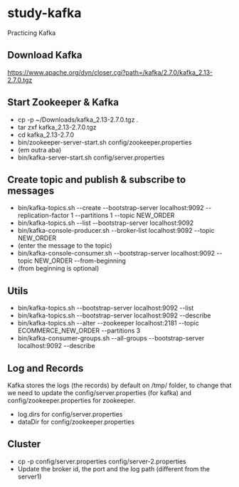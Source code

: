 # study-kafka
Practicing Kafka

## Download Kafka
https://www.apache.org/dyn/closer.cgi?path=/kafka/2.7.0/kafka_2.13-2.7.0.tgz

## Start Zookeeper & Kafka
* cp -p ~/Downloads/kafka_2.13-2.7.0.tgz .
* tar zxf kafka_2.13-2.7.0.tgz
* cd kafka_2.13-2.7.0
* bin/zookeeper-server-start.sh config/zookeeper.properties
* (em outra aba)
* bin/kafka-server-start.sh config/server.properties

## Create topic and publish & subscribe to messages

* bin/kafka-topics.sh --create --bootstrap-server localhost:9092 --replication-factor 1 --partitions 1 --topic NEW_ORDER
* bin/kafka-topics.sh --list --bootstrap-server localhost:9092
* bin/kafka-console-producer.sh --broker-list localhost:9092 --topic NEW_ORDER 
* (enter the message to the topic)
* bin/kafka-console-consumer.sh --bootstrap-server localhost:9092 --topic NEW_ORDER --from-beginning
* (from beginning is optional)

## Utils
* bin/kafka-topics.sh --bootstrap-server localhost:9092 --list
* bin/kafka-topics.sh --bootstrap-server localhost:9092 --describe
* bin/kafka-topics.sh --alter --zookeeper localhost:2181 --topic ECOMMERCE_NEW_ORDER --partitions 3
* bin/kafka-consumer-groups.sh --all-groups --bootstrap-server localhost:9092 --describe

## Log and Records
Kafka stores the logs (the records) by default on /tmp/ folder, to change that we need to update the config/server.properties (for kafka) and config/zookeeper.properties for zookeeper.
* log.dirs for config/server.properties
* dataDir for config/zookeeper.properties

## Cluster
* cp -p config/server.properties config/server-2.properties
* Update the broker id, the port and the log path (different from the server1)

